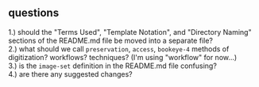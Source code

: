## questions
1.) should the "Terms Used", "Template Notation", and "Directory Naming"  
sections of the README.md file be moved into a separate file?  
2.) what should we call `preservation`, `access`, `bookeye-4` methods of digitization? workflows? techniques?  (I'm using "workflow" for now...)  
3.) is the `image-set` definition in the README.md file confusing?  
4.) are there any suggested changes?  
